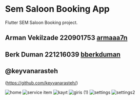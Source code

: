 # Sem Saloon Booking App

Flutter SEM Saloon Booking project.

## Arman Vekilzade 220901753 [armaaa7n](https://github.com/armaaa7n)
## Berk Duman 221216039 [bberkduman](https://github.com/bberkduman)


## @keyvanarasteh
(https://github.com/keyvanarasteh/)

![home](https://github.com/bberkduman/SemSaloonBookingApp/assets/148946237/c2446fea-401e-4acf-977e-73a26daac27b)
![service item](https://github.com/bberkduman/SemSaloonBookingApp/assets/148946237/8f82385d-7ff3-4b6a-b2a1-65e3a91a2679)
![kayıt](https://github.com/bberkduman/SemSaloonBookingApp/assets/148946237/b21ebdae-c1d9-4394-9582-95a12e14644e)
![giris (1)](https://github.com/bberkduman/SemSaloonBookingApp/assets/148946237/89c7c1e7-fc94-41b8-8a2c-4dbc425d1fc2)
![settings](https://github.com/bberkduman/SemSaloonBookingApp/assets/148946237/a3db2d4a-1f76-46ac-b6be-7ae85d4a8699)
![settings2](https://github.com/bberkduman/SemSaloonBookingApp/assets/148946237/764ac777-c0c0-45e9-813a-adcd72a22330)


